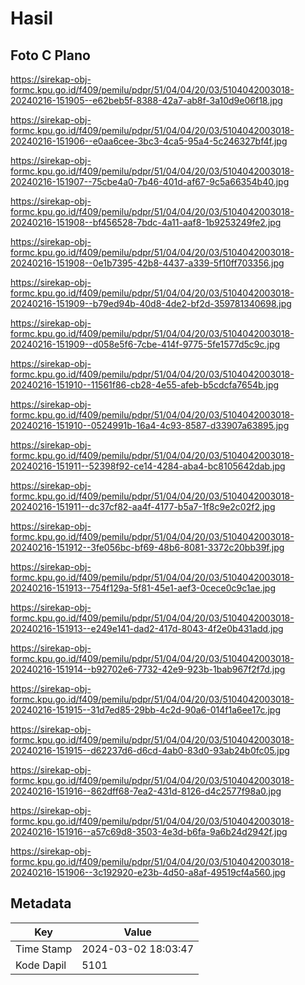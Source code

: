 # Hasil

## Foto C Plano

https://sirekap-obj-formc.kpu.go.id/f409/pemilu/pdpr/51/04/04/20/03/5104042003018-20240216-151905--e62beb5f-8388-42a7-ab8f-3a10d9e06f18.jpg

https://sirekap-obj-formc.kpu.go.id/f409/pemilu/pdpr/51/04/04/20/03/5104042003018-20240216-151906--e0aa6cee-3bc3-4ca5-95a4-5c246327bf4f.jpg

https://sirekap-obj-formc.kpu.go.id/f409/pemilu/pdpr/51/04/04/20/03/5104042003018-20240216-151907--75cbe4a0-7b46-401d-af67-9c5a66354b40.jpg

https://sirekap-obj-formc.kpu.go.id/f409/pemilu/pdpr/51/04/04/20/03/5104042003018-20240216-151908--bf456528-7bdc-4a11-aaf8-1b9253249fe2.jpg

https://sirekap-obj-formc.kpu.go.id/f409/pemilu/pdpr/51/04/04/20/03/5104042003018-20240216-151908--0e1b7395-42b8-4437-a339-5f10ff703356.jpg

https://sirekap-obj-formc.kpu.go.id/f409/pemilu/pdpr/51/04/04/20/03/5104042003018-20240216-151909--b79ed94b-40d8-4de2-bf2d-359781340698.jpg

https://sirekap-obj-formc.kpu.go.id/f409/pemilu/pdpr/51/04/04/20/03/5104042003018-20240216-151909--d058e5f6-7cbe-414f-9775-5fe1577d5c9c.jpg

https://sirekap-obj-formc.kpu.go.id/f409/pemilu/pdpr/51/04/04/20/03/5104042003018-20240216-151910--11561f86-cb28-4e55-afeb-b5cdcfa7654b.jpg

https://sirekap-obj-formc.kpu.go.id/f409/pemilu/pdpr/51/04/04/20/03/5104042003018-20240216-151910--0524991b-16a4-4c93-8587-d33907a63895.jpg

https://sirekap-obj-formc.kpu.go.id/f409/pemilu/pdpr/51/04/04/20/03/5104042003018-20240216-151911--52398f92-ce14-4284-aba4-bc8105642dab.jpg

https://sirekap-obj-formc.kpu.go.id/f409/pemilu/pdpr/51/04/04/20/03/5104042003018-20240216-151911--dc37cf82-aa4f-4177-b5a7-1f8c9e2c02f2.jpg

https://sirekap-obj-formc.kpu.go.id/f409/pemilu/pdpr/51/04/04/20/03/5104042003018-20240216-151912--3fe056bc-bf69-48b6-8081-3372c20bb39f.jpg

https://sirekap-obj-formc.kpu.go.id/f409/pemilu/pdpr/51/04/04/20/03/5104042003018-20240216-151913--754f129a-5f81-45e1-aef3-0cece0c9c1ae.jpg

https://sirekap-obj-formc.kpu.go.id/f409/pemilu/pdpr/51/04/04/20/03/5104042003018-20240216-151913--e249e141-dad2-417d-8043-4f2e0b431add.jpg

https://sirekap-obj-formc.kpu.go.id/f409/pemilu/pdpr/51/04/04/20/03/5104042003018-20240216-151914--b92702e6-7732-42e9-923b-1bab967f2f7d.jpg

https://sirekap-obj-formc.kpu.go.id/f409/pemilu/pdpr/51/04/04/20/03/5104042003018-20240216-151915--31d7ed85-29bb-4c2d-90a6-014f1a6ee17c.jpg

https://sirekap-obj-formc.kpu.go.id/f409/pemilu/pdpr/51/04/04/20/03/5104042003018-20240216-151915--d62237d6-d6cd-4ab0-83d0-93ab24b0fc05.jpg

https://sirekap-obj-formc.kpu.go.id/f409/pemilu/pdpr/51/04/04/20/03/5104042003018-20240216-151916--862dff68-7ea2-431d-8126-d4c2577f98a0.jpg

https://sirekap-obj-formc.kpu.go.id/f409/pemilu/pdpr/51/04/04/20/03/5104042003018-20240216-151916--a57c69d8-3503-4e3d-b6fa-9a6b24d2942f.jpg

https://sirekap-obj-formc.kpu.go.id/f409/pemilu/pdpr/51/04/04/20/03/5104042003018-20240216-151906--3c192920-e23b-4d50-a8af-49519cf4a560.jpg


## Metadata

| Key        | Value               |
| ---------- | ------------------- |
| Time Stamp | 2024-03-02 18:03:47 |
| Kode Dapil | 5101                |



